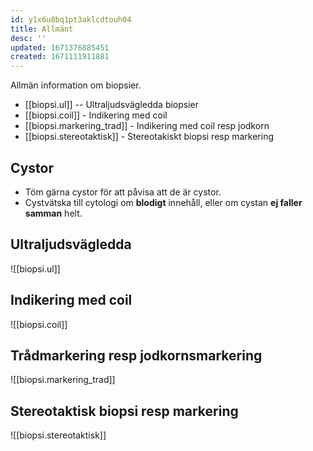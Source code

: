 ```yaml
---
id: y1x6u8bq1pt3aklcdtouh04
title: Allmänt
desc: ''
updated: 1671376885451
created: 1671111911881
---
```


Allmän information om biopsier.

- [[biopsi.ul]] -- Ultraljudsvägledda biopsier
- [[biopsi.coil]] - Indikering med coil
- [[biopsi.markering_trad]] - Indikering med coil resp jodkorn
- [[biopsi.stereotaktisk]] - Stereotakiskt biopsi resp markering


## Cystor

- Töm gärna cystor för att påvisa att de är cystor.
- Cystvätska till cytologi om **blodigt** innehåll, eller om cystan **ej faller samman** helt.


## Ultraljudsvägledda

![[biopsi.ul]]

## Indikering med coil

![[biopsi.coil]]

## Trådmarkering resp jodkornsmarkering

![[biopsi.markering_trad]]

## Stereotaktisk biopsi resp markering

![[biopsi.stereotaktisk]]


